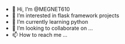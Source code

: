 - 👋 Hi, I’m @MEGNET610
- 👀 I’m interested in flask framework projects 
- 🌱 I’m currently learning python
- 💞️ I’m looking to collaborate on ...
- 📫 How to reach me ...

<!---
MEGNET610/MEGNET610 is a ✨ special ✨ repository because its `README.md` (this file) appears on your GitHub profile.
You can click the Preview link to take a look at your changes.
--->
